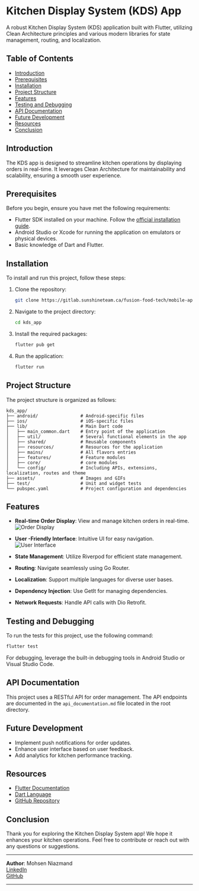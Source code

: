 # Kitchen Display System (KDS) App

A robust Kitchen Display System (KDS) application built with Flutter, utilizing Clean Architecture principles and various modern libraries for state management, routing, and localization.

## Table of Contents

- [Introduction](#introduction)
- [Prerequisites](#prerequisites)
- [Installation](#installation)
- [Project Structure](#project-structure)
- [Features](#features)
- [Testing and Debugging](#testing-and-debugging)
- [API Documentation](#api-documentation)
- [Future Development](#future-development)
- [Resources](#resources)
- [Conclusion](#conclusion)

## Introduction

The KDS app is designed to streamline kitchen operations by displaying orders in real-time. It leverages Clean Architecture for maintainability and scalability, ensuring a smooth user experience.

## Prerequisites

Before you begin, ensure you have met the following requirements:

- Flutter SDK installed on your machine. Follow the [official installation guide](https://flutter.dev/docs/get-started/install).
- Android Studio or Xcode for running the application on emulators or physical devices.
- Basic knowledge of Dart and Flutter.

## Installation

To install and run this project, follow these steps:

1. Clone the repository:
   ```bash
   git clone https://gitlab.sunshineteam.ca/fusion-food-tech/mobile-apps/kitchen-display-system.git
   ```
2. Navigate to the project directory:
   ```bash
   cd kds_app
   ```
3. Install the required packages:
   ```bash
   flutter pub get
   ```
4. Run the application:
   ```bash
   flutter run
   ```

## Project Structure

The project structure is organized as follows:

```
kds_app/
├── android/                # Android-specific files
├── ios/                    # iOS-specific files
├── lib/                    # Main Dart code
│   ├── main_common.dart    # Entry point of the application
│   ├── util/               # Several functional elements in the app
│   ├── shared/	            # Reusable components
│   ├── resources/          # Resources for the application
│   ├── mains/ 	            # All flavors entries
│   ├── features/           # Feature modules
│   ├── core/               # core modules
│   └── config/             # Including APIs, extensions, localization, routes and theme
├── assets/                 # Images and GIFs
├── test/                   # Unit and widget tests
└── pubspec.yaml            # Project configuration and dependencies
```

## Features

- **Real-time Order Display**: View and manage kitchen orders in real-time.
  ![Order Display](https://raw.githubusercontent.com/MohsenNiazmand/doc_example/tree/master/doc/order_display.gif)

- **User -Friendly Interface**: Intuitive UI for easy navigation.
  ![User  Interface](https://raw.githubusercontent.com/MohsenNiazmand/doc_example/tree/master/doc/user_interface.gif)

- **State Management**: Utilize Riverpod for efficient state management.

- **Routing**: Navigate seamlessly using Go Router.

- **Localization**: Support multiple languages for diverse user bases.

- **Dependency Injection**: Use GetIt for managing dependencies.

- **Network Requests**: Handle API calls with Dio Retrofit.

## Testing and Debugging

To run the tests for this project, use the following command:

```bash
flutter test
```

For debugging, leverage the built-in debugging tools in Android Studio or Visual Studio Code.

## API Documentation

This project uses a RESTful API for order management. The API endpoints are documented in the `api_documentation.md` file located in the root directory.

## Future Development

- Implement push notifications for order updates.
- Enhance user interface based on user feedback.
- Add analytics for kitchen performance tracking.

## Resources

- [Flutter Documentation](https://flutter.dev/docs)
- [Dart Language](https://dart.dev/)
- [GitHub Repository](https://gitlab.sunshineteam.ca/fusion-food-tech/mobile-apps/kitchen-display-system)

## Conclusion

Thank you for exploring the Kitchen Display System app! We hope it enhances your kitchen operations. Feel free to contribute or reach out with any questions or suggestions.

---

**Author**: Mohsen Niazmand  
[LinkedIn](https://ir.linkedin.com/in/mohsen-niazmand-6b5b12201)  
[GitHub](https://github.com/MohsenNiazmand)

---
